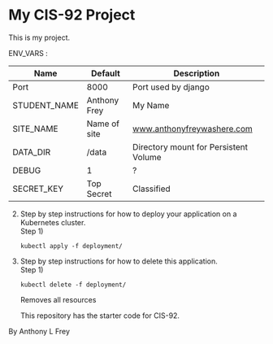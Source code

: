 # My CIS-92 Project 

This is my project.

ENV_VARS :

| Name |  Default |  Description
| --- | --- | --- |
| Port | 8000 | Port used by django |
|STUDENT_NAME| Anthony Frey | My Name |
|SITE_NAME | Name of site | www.anthonyfreywashere.com |
|DATA_DIR | /data | Directory mount for Persistent Volume |
| DEBUG | 1 | ? |
|SECRET_KEY | Top Secret | Classified


2)  Step by step instructions for how to deploy your application on a Kubernetes cluster.           
Step 1)

        kubectl apply -f deployment/
        
3)  Step by step instructions for how to delete this application.   
    Step 1)

        kubectl delete -f deployment/
    Removes all resources
 

    This repository has the starter code for CIS-92.     
           

By Anthony L Frey


